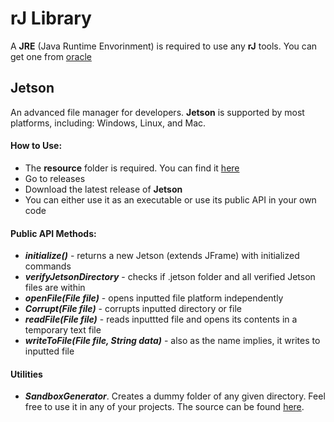 # rJ Library
A **JRE** (Java Runtime Envorinment) is required to use any **rJ** tools. You can get one from [oracle](https://www.oracle.com/java/technologies/downloads/#java17)
## Jetson
An advanced file manager for developers. **Jetson** is supported by most platforms, including: Windows, Linux, and Mac.
#### How to Use:
- The **resource** folder is required. You can find it [here](https://github.com/r6dev/rJToolbox/tree/master/builds/Jetson/resources)
- Go to releases
- Download the latest release of **Jetson**
- You can either use it as an executable or use its public API in your own code

#### Public API Methods:
- ***initialize()*** - returns a new Jetson (extends JFrame) with initialized commands
- ***verifyJetsonDirectory*** - checks if .jetson folder and all verified Jetson files are within
- ***openFile(File file)*** - opens inputted file platform independently
- ***Corrupt(File file)*** - corrupts inputted directory or file
- ***readFile(File file)*** - reads inputtted file and opens its contents in a temporary text file
- ***writeToFile(File file, String data)*** - also as the name implies, it writes to inputted file
#### Utilities
- ***SandboxGenerator***. Creates a dummy folder of any given directory. Feel free to use it in any of your projects. The source can be found [here](https://github.com/rSIX-Developer/rJToolbox/blob/master/src/com/sBGen/sB.java).
